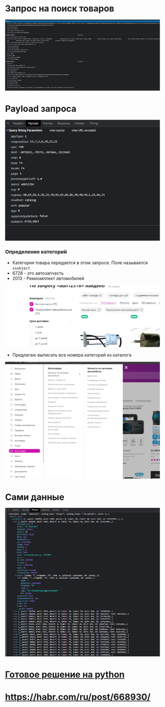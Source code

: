 # Запрос на поиск товаров
![img.png](img.png)

# Payload запроса

![img_1.png](img_1.png)

### **Определение категорий**

- Категория товара передается в этом запросе. Поле называется ```xsubject```
- 6728 - это автозапчасть
- 2013 - Ремкомплект автомобилей

![img_3.png](img_3.png)
- Предлагаю выписать все номера категорий из каталога

![img_4.png](img_4.png)

# Сами данные
![img_2.png](img_2.png)


# [Готовое решение на python](https://happypython.ru/2022/07/21/парсер-wildberries/)

# https://habr.com/ru/post/668930/
